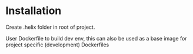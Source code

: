 # Installation
Create .helix folder in root of project.

User Dockerfile to build dev env, this can also be used as a base image for project specific (development) Dockerfiles
